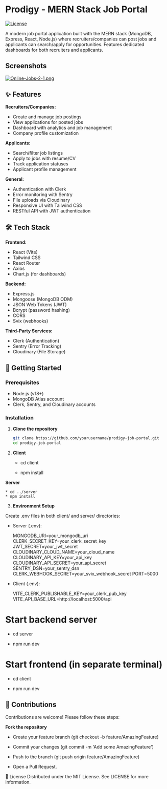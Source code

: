 # Prodigy - MERN Stack Job Portal

[![License](https://img.shields.io/badge/license-MIT-blue.svg)](LICENSE)

A modern job portal application built with the MERN stack (MongoDB, Express, React, Node.js) where recruiters/companies can post jobs and applicants can search/apply for opportunities. Features dedicated dashboards for both recruiters and applicants.


## Screenshots

[![Online-Jobs-2-1.png](https://i.postimg.cc/RZb2DvZg/Online-Jobs-2-1.png)](https://postimg.cc/bZk6Gcbn)


## ✨ Features

**Recruiters/Companies:**
- Create and manage job postings
- View applications for posted jobs
- Dashboard with analytics and job management
- Company profile customization

**Applicants:**
- Search/filter job listings
- Apply to jobs with resume/CV
- Track application statuses
- Applicant profile management

**General:**
- Authentication with Clerk
- Error monitoring with Sentry
- File uploads via Cloudinary
- Responsive UI with Tailwind CSS
- RESTful API with JWT authentication
## 🛠️ Tech Stack

**Frontend:**
- React (Vite)
- Tailwind CSS
- React Router
- Axios
- Chart.js (for dashboards)

**Backend:**
- Express.js
- Mongoose (MongoDB ODM)
- JSON Web Tokens (JWT)
- Bcrypt (password hashing)
- CORS
- Svix (webhooks)

**Third-Party Services:**
- Clerk (Authentication)
- Sentry (Error Tracking)
- Cloudinary (File Storage)
## 🚀 Getting Started

### Prerequisites
- Node.js (v18+)
- MongoDB Atlas account
- Clerk, Sentry, and Cloudinary accounts

### Installation

1. **Clone the repository**
   ```bash
   git clone https://github.com/yourusername/prodigy-job-portal.git
   cd prodigy-job-portal

2.  **Client**

    * cd client

    * npm install

 **Server**

    * cd ../server
    * npm install


3. **Environment Setup**

Create .env files in both client/ and server/ directories:

* Server (.env):

    MONGODB_URI=your_mongodb_uri
    CLERK_SECRET_KEY=your_clerk_secret_key
    JWT_SECRET=your_jwt_secret
    CLOUDINARY_CLOUD_NAME=your_cloud_name
    CLOUDINARY_API_KEY=your_api_key
    CLOUDINARY_API_SECRET=your_api_secret
    SENTRY_DSN=your_sentry_dsn
    CLERK_WEBHOOK_SECRET=your_svix_webhook_secret
    PORT=5000

* Client (.env):

    VITE_CLERK_PUBLISHABLE_KEY=your_clerk_pub_key
    VITE_API_BASE_URL=http://localhost:5000/api


# Start backend server
* cd server

* npm run dev

# Start frontend (in separate terminal)
* cd client

* npm run dev


## 🚀 Contributions

Contributions are welcome! Please follow these steps:

**Fork the repository**

* Create your feature branch (git checkout -b feature/AmazingFeature)

* Commit your changes (git commit -m 'Add some AmazingFeature')

* Push to the branch (git push origin feature/AmazingFeature)

* Open a Pull Request.


📄 License
Distributed under the MIT License. See LICENSE for more information.
